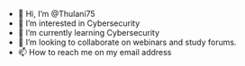 - 👋 Hi, I’m @Thulani75
- 👀 I’m interested in Cybersecurity 
- 🌱 I’m currently learning Cybersecurity 
- 💞️ I’m looking to collaborate on webinars and study forums.
- 📫 How to reach me on my email address 

<!---
Thulani75/Thulani75 is a ✨ special ✨ repository because its `README.md` (this file) appears on your GitHub profile.
You can click the Preview link to take a look at your changes.
--->
